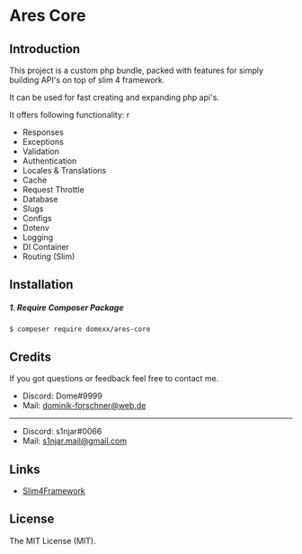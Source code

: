 Ares Core
=========

## Introduction
This project is a custom php bundle, packed with features
for simply building API's on top of slim 4 framework.

It can be used for fast creating and expanding php api's.

It offers following functionality:
r
- Responses
- Exceptions
- Validation
- Authentication
- Locales & Translations
- Cache
- Request Throttle
- Database
- Slugs
- Configs
- Dotenv
- Logging
- DI Container
- Routing (Slim)

## Installation

##### 1. Require Composer Package
```console
$ composer require domexx/ares-core
```

## Credits
If you got questions or feedback feel free to contact me.

- Discord: Dome#9999
- Mail: dominik-forschner@web.de
----------------------------------
- Discord: s1njar#0066
- Mail: s1njar.mail@gmail.com

## Links

- [Slim4Framework](https://www.slimframework.com/docs/v4/)

## License

The MIT License (MIT).